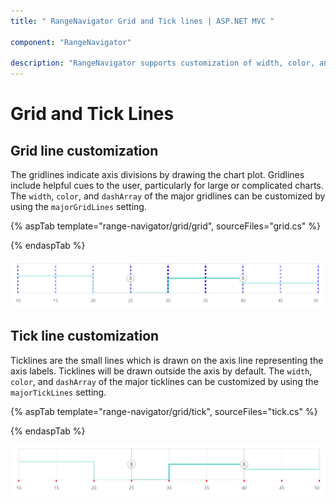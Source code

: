 ```yaml
---
title: " RangeNavigator Grid and Tick lines | ASP.NET MVC "

component: "RangeNavigator"

description: "RangeNavigator supports customization of width, color, and dashArray of the major grid lines using the majorGridLines property."
---
```


# Grid and Tick Lines

## Grid line customization

The gridlines indicate axis divisions by drawing the chart plot. Gridlines include helpful cues to the user, particularly for large or complicated charts. The `width`, `color`, and `dashArray` of the major gridlines can be customized by using the `majorGridLines` setting.

{% aspTab template="range-navigator/grid/grid", sourceFiles="grid.cs" %}

{% endaspTab %}

![Gridline customization](images/grid-tick/grid.png)

## Tick line customization

Ticklines are the small lines which is drawn on the axis line representing the axis labels. Ticklines will be drawn outside the axis by default. The `width`, `color`, and `dashArray` of the major ticklines can be customized by using the `majorTickLines` setting.

{% aspTab template="range-navigator/grid/tick", sourceFiles="tick.cs" %}

{% endaspTab %}

![Tickline customization](images/grid-tick/tick.png)